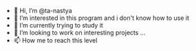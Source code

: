 - 👋 Hi, I’m @ta-nastya
- 👀 I’m interested in this program and i don't know how to use it 
- 🌱 I’m currently trying to study it
- 💞️ I’m looking to work on interesting projects ...
- 📫 How me to reach this level

<!---
ta-nastya/ta-nastya is a ✨ special ✨ repository because its `README.md` (this file) appears on your GitHub profile.
You can click the Preview link to take a look at your changes.
--->

